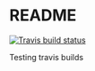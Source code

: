 
# README

[![Travis build
status](https://travis-ci.com/fawda123/travis-test.svg?branch=master)](https://travis-ci.com/fawda123/travis-test)

Testing travis builds
